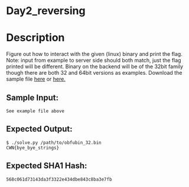 # Day2_reversing

# Description

<p>Figure out how to interact with the given (linux) binary and print the flag.
<br/>
Note: input from example to server side should both match, just the flag printed will be different. Binary on the backend will be of the 32bit family though there are both 32 and 64bit versions as examples. Download the sample file <a href="obfubin_32.bin">here</a> or <a href="/static/downloads/obfubin_64.bin">here.</a></p>

## Sample Input:

```
See example file above
```
## Expected Output:

```
$ ./solve.py /path/to/obfubin_32.bin
CWN{bye_bye_strings}
```
## Expected SHA1 Hash:

```
568c061d73143da3f3322e434dbe843c8ba3e7fb
```
